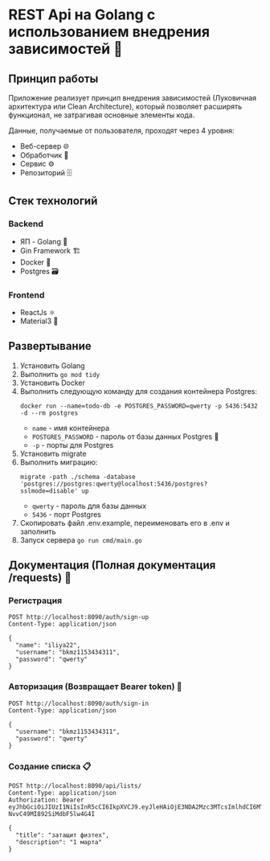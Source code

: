 # REST Api на Golang с использованием внедрения зависимостей 🚀

## Принцип работы
Приложение реализует принцип внедрения зависимостей (Луковичная архитектура или Clean Architecture), который позволяет расширять функционал, не затрагивая основные элементы кода.

Данные, получаемые от пользователя, проходят через 4 уровня:
* Веб-сервер 🌐
* Обработчик 🔄
* Сервис ⚙️
* Репозиторий 🗄️

## Стек технологий
### Backend
* ЯП - Golang 🐹
* Gin Framework 🏗️
* Docker 🐳
* Postgres 🗃️

### Frontend
* ReactJs ⚛️
* Material3 🎨

## Развертывание
1. Установить Golang
2. Выполнить `go mod tidy`
3. Установить Docker
4. Выполнить следующую команду для создания контейнера Postgres:
   ```
   docker run --name=todo-db -e POSTGRES_PASSWORD=qwerty -p 5436:5432 -d --rm postgres
   ```
    * `name` - имя контейнера
    * `POSTGRES_PASSWORD` - пароль от базы данных Postgres 🔑
    * `-p` - порты для Postgres
5. Установить migrate
6. Выполнить миграцию:
   ```
   migrate -path ./schema -database 'postgres://postgres:qwerty@localhost:5436/postgres?sslmode=disable' up
   ```
    * `qwerty` - пароль для базы данных
    * `5436` - порт Postgres
7. Скопировать файл .env.example, переименовать его в .env и заполнить
8. Запуск сервера `go run cmd/main.go`

## Документация (Полная документация /requests) 📖
### Регистрация
```
POST http://localhost:8090/auth/sign-up
Content-Type: application/json

{
  "name": "iliya22",
  "username": "bkmz1153434311",
  "password": "qwerty"
}
```

### Авторизация (Возвращает Bearer token) 🔑
```
POST http://localhost:8090/auth/sign-in
Content-Type: application/json

{
  "username": "bkmz1153434311",
  "password": "qwerty"
}
```

### Создание списка 📋
```
POST http://localhost:8090/api/lists/
Content-Type: application/json
Authorization: Bearer eyJhbGciOiJIUzI1NiIsInR5cCI6IkpXVCJ9.eyJleHAiOjE3NDA2Mzc3MTcsImlhdCI6MTc0MDU5NDUxNywidXNlcl9pZCI6MTB9.d4NgeHXl9zT_bXG9Ad-NvvC49MI892SiMdbF5lw4G4I

{
  "title": "затащит физтех",
  "description": "1 марта"
}
```